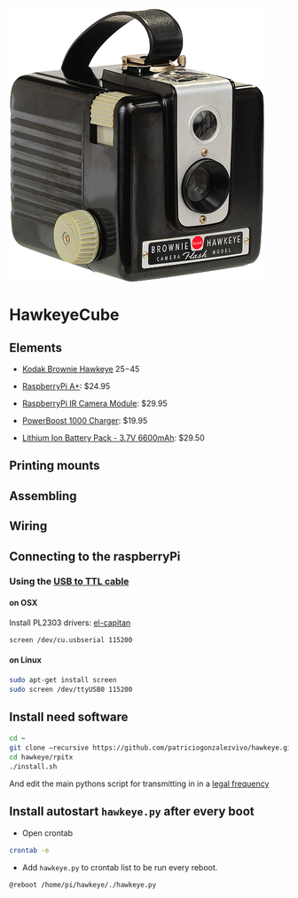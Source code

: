 
![](imgs/img.png)

# HawkeyeCube




## Elements

- [Kodak Brownie Hawkeye](http://kenrockwell.com/trips/2010-02-rt-66/contact-sheet.htm) $25-$45

- [RaspberryPi A+](https://www.adafruit.com/products/2266): $24.95

- [RaspberryPi IR Camera Module](https://www.adafruit.com/products/1367): $29.95

- [PowerBoost 1000 Charger](https://www.adafruit.com/products/2465): $19.95

- [Lithium Ion Battery Pack - 3.7V 6600mAh](https://www.adafruit.com/product/353): $29.50

## Printing mounts

## Assembling

## Wiring

## Connecting to the raspberryPi

### Using the [USB to TTL cable](http://www.adafruit.com/products/954)

#### on OSX

Install PL2303 drivers: [el-capitan](https://github.com/patriciogonzalezvivo/hawkeye/raw/master/drivers/PL2303_MacOSX_1_6_0_20151022.zip)

```bash
screen /dev/cu.usbserial 115200  
```

#### on Linux

```bash
sudo apt-get install screen
sudo screen /dev/ttyUSB0 115200
```

## Install need software

```bash
cd ~
git clone —recursive https://github.com/patriciogonzalezvivo/hawkeye.git
cd hawkeye/rpitx
./install.sh
```

And edit the main pythons script for transmitting in in a [legal frequency](http://reboot.fcc.gov/spectrumdashboard/searchSpectrum.seam)

## Install autostart ```hawkeye.py``` after every boot

- Open crontab

```bash
crontab -e
```

- Add ```hawkeye.py``` to crontab list to be run every reboot.

```
@reboot /home/pi/hawkeye/./hawkeye.py
```
